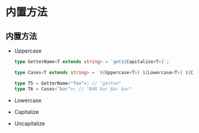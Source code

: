 # 内置方法

## 内置方法

  - Uppercase

    ```ts
    type GetterName<T extends string> = `get${Capitalize<T>}`;

    type Cases<T extends string> = `${Uppercase<T>} ${Lowercase<T>} ${Capitalize<T>} ${Uncapitalize<T>}`;

    type T5 = GetterName<"foo">; // "getFoo"
    type T6 = Cases<"bar">; // "BAR bar Bar bar"
    ```

  - Lowercase

  - Capitalize

  - Uncapitalize
